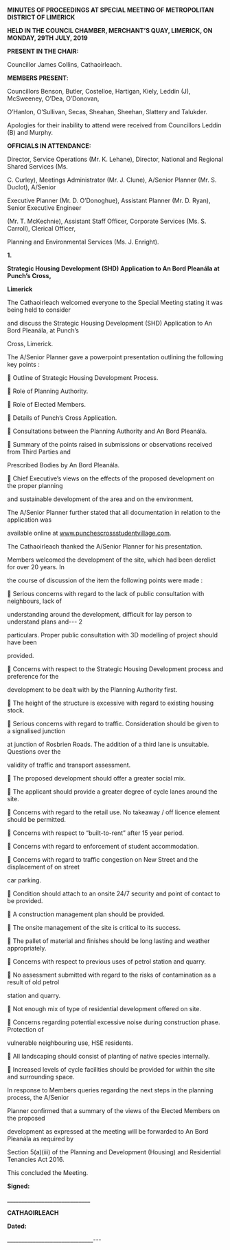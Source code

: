 **MINUTES OF PROCEEDINGS AT SPECIAL MEETING OF METROPOLITAN DISTRICT OF LIMERICK**

**HELD IN THE COUNCIL CHAMBER, MERCHANT’S QUAY, LIMERICK, ON MONDAY, 29TH** **JULY, 2019**

**PRESENT IN THE CHAIR:**

Councillor James Collins, Cathaoirleach.

**MEMBERS PRESENT**:

Councillors Benson, Butler, Costelloe, Hartigan, Kiely, Leddin (J), McSweeney, O’Dea, O’Donovan,

O’Hanlon, O’Sullivan, Secas, Sheahan, Sheehan, Slattery and Talukder.

Apologies for their inability to attend were received from Councillors Leddin (B) and Murphy.

**OFFICIALS IN ATTENDANCE:**

Director, Service Operations (Mr. K. Lehane), Director, National and Regional Shared Services (Ms.

C. Curley), Meetings Administrator (Mr. J. Clune), A/Senior Planner (Mr. S. Duclot), A/Senior

Executive Planner (Mr. D. O’Donoghue), Assistant Planner (Mr. D. Ryan), Senior Executive Engineer

(Mr. T. McKechnie), Assistant Staff Officer, Corporate Services (Ms. S. Carroll), Clerical Officer,

Planning and Environmental Services (Ms. J. Enright).

**1.**

**Strategic Housing Development (SHD) Application to An Bord Pleanála at Punch’s Cross,**

**Limerick**

The Cathaoirleach welcomed everyone to the Special Meeting stating it was being held to consider

and discuss the Strategic Housing Development (SHD) Application to An Bord Pleanála, at Punch’s

Cross, Limerick.

The A/Senior Planner gave a powerpoint presentation outlining the following key points :

 Outline of Strategic Housing Development Process.

 Role of Planning Authority.

 Role of Elected Members.

 Details of Punch’s Cross Application.

 Consultations between the Planning Authority and An Bord Pleanála.

 Summary of the points raised in submissions or observations received from Third Parties and

Prescribed Bodies by An Bord Pleanála.

 Chief Executive’s views on the effects of the proposed development on the proper planning

and sustainable development of the area and on the environment.

The A/Senior Planner further stated that all documentation in relation to the application was

available online at www.punchescrossstudentvillage.com.

The Cathaoirleach thanked the A/Senior Planner for his presentation.

Members welcomed the development of the site, which had been derelict for over 20 years. In

the course of discussion of the item the following points were made :

 Serious concerns with regard to the lack of public consultation with neighbours, lack of

understanding around the development, difficult for lay person to understand plans and---
2

particulars. Proper public consultation with 3D modelling of project should have been

provided.

 Concerns with respect to the Strategic Housing Development process and preference for the

development to be dealt with by the Planning Authority first.

 The height of the structure is excessive with regard to existing housing stock.

 Serious concerns with regard to traffic. Consideration should be given to a signalised junction

at junction of Rosbrien Roads. The addition of a third lane is unsuitable. Questions over the

validity of traffic and transport assessment.

 The proposed development should offer a greater social mix.

 The applicant should provide a greater degree of cycle lanes around the site.

 Concerns with regard to the retail use. No takeaway / off licence element should be permitted.

 Concerns with respect to “built-to-rent” after 15 year period.

 Concerns with regard to enforcement of student accommodation.

 Concerns with regard to traffic congestion on New Street and the displacement of on street

car parking.

 Condition should attach to an onsite 24/7 security and point of contact to be provided.

 A construction management plan should be provided.

 The onsite management of the site is critical to its success.

 The pallet of material and finishes should be long lasting and weather appropriately.

 Concerns with respect to previous uses of petrol station and quarry.

 No assessment submitted with regard to the risks of contamination as a result of old petrol

station and quarry.

 Not enough mix of type of residential development offered on site.

 Concerns regarding potential excessive noise during construction phase. Protection of

vulnerable neighbouring use, HSE residents.

 All landscaping should consist of planting of native species internally.

 Increased levels of cycle facilities should be provided for within the site and surrounding space.

In response to Members queries regarding the next steps in the planning process, the A/Senior

Planner confirmed that a summary of the views of the Elected Members on the proposed

development as expressed at the meeting will be forwarded to An Bord Pleanála as required by

Section 5(a)(iii) of the Planning and Development (Housing) and Residential Tenancies Act 2016.

This concluded the Meeting.

**Signed:**

**\_\_\_\_\_\_\_\_\_\_\_\_\_\_\_\_\_\_\_\_\_\_\_\_\_\_\_\_\_**

**CATHAOIRLEACH**

**Dated:**

**\_\_\_\_\_\_\_\_\_\_\_\_\_\_\_\_\_\_\_\_\_\_\_\_\_\_\_\_\_\_**---
